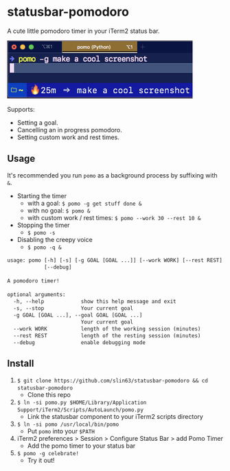 # statusbar-pomodoro
A cute little pomodoro timer in your iTerm2 status bar.

![](./screenshot.png)

Supports:
- Setting a goal.
- Cancelling an in progress pomodoro.
- Setting custom work and rest times.



## Usage
It's recommended you run `pomo` as a background process by suffixing with `&`.

- Starting the timer
    - with a goal: `$ pomo -g get stuff done &`
    - with no goal: `$ pomo &`
    - with custom work / rest times: `$ pomo --work 30 --rest 10 &`
- Stopping the timer
    - `$ pomo -s`
- Disabling the creepy voice
    - `$ pomo -q &`

```
usage: pomo [-h] [-s] [-g GOAL [GOAL ...]] [--work WORK] [--rest REST]
            [--debug]

A pomodoro timer!

optional arguments:
  -h, --help            show this help message and exit
  -s, --stop            Your current goal
  -g GOAL [GOAL ...], --goal GOAL [GOAL ...]
                        Your current goal
  --work WORK           length of the working session (minutes)
  --rest REST           length of the resting session (minutes)
  --debug               enable debugging mode
```

## Install
1. `$ git clone https://github.com/slin63/statusbar-pomodoro && cd statusbar-pomodoro`
    - Clone this repo
1. `$ ln -si pomo.py $HOME/Library/Application Support/iTerm2/Scripts/AutoLaunch/pomo.py`
    - Link the statusbar component to your iTerm2 scripts directory
1. `$ ln -si pomo /usr/local/bin/pomo`
    - Put `pomo` into your `$PATH`
1. iTerm2 preferences > Session > Configure Status Bar > add Pomo Timer
    - Add the pomo timer to your status bar
1. `$ pomo -g celebrate!`
    - Try it out!



